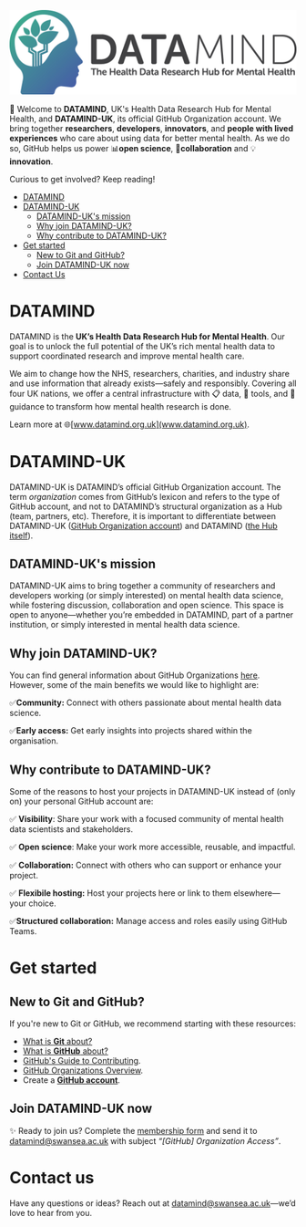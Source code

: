 ![plot](../img/DATAMIND_logo.jpg)

:wave: Welcome to **DATAMIND**, UK's Health Data Research Hub for Mental Health, and **DATAMIND-UK**, its official GitHub Organization account. We bring together **researchers**, **developers**, **innovators**, and **people with lived experiences** who care about using data for better mental health. As we do so, GitHub helps us power :bar_chart:**open science**, :handshake:**collaboration** and :bulb:**innovation**.

Curious to get involved? Keep reading!

- [DATAMIND](#datamind)
- [DATAMIND-UK](#datamind-uk)
  - [DATAMIND-UK's mission](#datamind-uks-mission)
  - [Why join DATAMIND-UK?](#why-join-datamind-uk)
  - [Why contribute to DATAMIND-UK?](#why-contribute-to-datamind-uk)
- [Get started](#get-started)
  - [New to Git and GitHub?](#new-to-git-and-github)
  - [Join DATAMIND-UK now](#join-datamind-uk-now)
- [Contact Us](#contact-us)

# DATAMIND 
DATAMIND is the **UK’s Health Data Research Hub for Mental Health**. Our goal is to unlock the full potential of the UK’s rich mental health data to support coordinated research and improve mental health care.

We aim to change how the NHS, researchers, charities, and industry share and use information that already exists—safely and responsibly. Covering all four UK nations, we offer a central infrastructure with :clipboard: data, :wrench: tools, and :bookmark_tabs: guidance to transform how mental health research is done.

Learn more at :globe_with_meridians:[www.datamind.org.uk](www.datamind.org.uk).


# DATAMIND-UK

DATAMIND-UK is DATAMIND’s official GitHub Organization account. The term *organization* comes from GitHub’s lexicon and refers to the type of GitHub account, and not to DATAMIND’s structural organization as a Hub (team, partners, etc). Therefore, it is important to differentiate between DATAMIND-UK ([GitHub Organization account](https://github.com/DATAMIND-UK)) and DATAMIND ([the Hub itself](https://datamind.org.uk/about-us/)).

## DATAMIND-UK's mission

DATAMIND-UK aims to bring together a community of researchers and developers working (or simply interested) on mental health data science, while fostering discussion, collaboration and open science. This space is open to anyone—whether you’re embedded in DATAMIND, part of a partner institution, or simply interested in mental health data science.

## Why join DATAMIND-UK?

You can find general information about GitHub Organizations [here](https://docs.github.com/en/organizations/collaborating-with-groups-in-organizations/about-organizations). However, some of the main benefits we would like to highlight are:

:white_check_mark:**Community:** Connect with others passionate about mental health data science.

:white_check_mark:**Early access:** Get early insights into projects shared within the organisation.

## Why contribute to DATAMIND-UK?

Some of the reasons to host your projects in DATAMIND-UK instead of (only on) your personal GitHub account are:

:white_check_mark: **Visibility**: Share your work with a focused community of mental health data scientists and stakeholders.

:white_check_mark: **Open science**: Make your work more accessible, reusable, and impactful.

:white_check_mark: **Collaboration:** Connect with others who can support or enhance your project.

:white_check_mark: **Flexibile hosting:** Host your projects here or link to them elsewhere—your choice.

:white_check_mark:**Structured collaboration:** Manage access and roles easily using GitHub Teams.

# Get started

## New to Git and GitHub?
If you're new to Git or GitHub, we recommend starting with these resources:
- [What is **Git** about?](https://git-scm.com/about/branching-and-merging)
- [What is **GitHub** about?](https://docs.github.com/en/get-started/start-your-journey/about-github-and-git)
- [GitHub's Guide to Contributing](https://docs.github.com/en/get-started/exploring-projects-on-github/contributing-to-a-project).
- [GitHub Organizations Overview](https://docs.github.com/en/organizations/collaborating-with-groups-in-organizations/about-organizations).
- Create a [**GitHub account**](https://docs.github.com/en/get-started/start-your-journey/creating-an-account-on-github).

## Join DATAMIND-UK now

:sparkles: Ready to join us? Complete the [membership form](https://github.com/DATAMIND-UK/.github/raw/refs/heads/main/docs/membership_form.docx) and send it to [datamind@swansea.ac.uk](mailto:datamind@swansea.ac.uk?subject=[GitHub]%20Organization%20Access) with subject *“[GitHub] Organization Access”*. 

# Contact us

Have any questions or ideas? Reach out at [datamind@swansea.ac.uk](mailto:datamind@swansea.ac.uk)—we’d love to hear from you.
